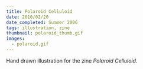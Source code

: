 ```yaml
---
title: Polaroid Celluloid
date: 2010/02/20
date_completed: Summer 2006
tags: illustration, zine
thumbnail: polaroid_thumb.gif
images:
  - polaroid.gif
---
```


Hand drawn illustration for the zine <i>Polaroid Celluloid</i>.
